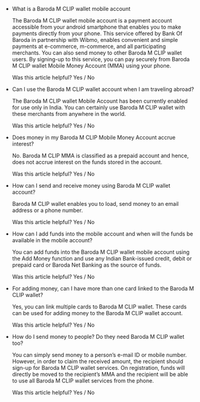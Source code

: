 *   What is a Baroda M CLIP wallet mobile account
    
    The Baroda M CLIP wallet mobile account is a payment account accessible from your android smartphone that enables you to make payments directly from your phone. This service offered by Bank Of Baroda in partnership with Wibmo, enables convenient and simple payments at e-commerce, m-commerce, and all participating merchants. You can also send money to other Baroda M CLIP wallet users. By signing-up to this service, you can pay securely from Baroda M CLIP wallet Mobile Money Account (MMA) using your phone.
    
    Was this article helpful? Yes / No
    
*   Can I use the Baroda M CLIP wallet account when I am traveling abroad?
    
    The Baroda M CLIP wallet Mobile Account has been currently enabled for use only in India. You can certainly use Baroda M CLIP wallet with these merchants from anywhere in the world.
    
    Was this article helpful? Yes / No
    
*   Does money in my Baroda M CLIP Mobile Money Account accrue interest?
    
    No. Baroda M CLIP MMA is classified as a prepaid account and hence, does not accrue interest on the funds stored in the account.
    
    Was this article helpful? Yes / No
    
*   How can I send and receive money using Baroda M CLIP wallet account?
    
    Baroda M CLIP wallet enables you to load, send money to an email address or a phone number.
    
    Was this article helpful? Yes / No
    
*   How can I add funds into the mobile account and when will the funds be available in the mobile account?
    
    You can add funds into the Baroda M CLIP wallet mobile account using the Add Money function and use any Indian Bank-issued credit, debit or prepaid card or Baroda Net Banking as the source of funds.
    
    Was this article helpful? Yes / No
    
*   For adding money, can I have more than one card linked to the Baroda M CLIP wallet?
    
    Yes, you can link multiple cards to Baroda M CLIP wallet. These cards can be used for adding money to the Baroda M CLIP wallet account.
    
    Was this article helpful? Yes / No
    
*   How do I send money to people? Do they need Baroda M CLIP wallet too?
    
    You can simply send money to a person’s e-mail ID or mobile number. However, in order to claim the received amount, the recipient should sign-up for Baroda M CLIP wallet services. On registration, funds will directly be moved to the recipient’s MMA and the recipient will be able to use all Baroda M CLIP wallet services from the phone.
    
    Was this article helpful? Yes / No